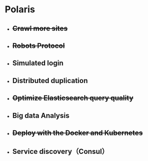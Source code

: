 # Polaris 

- ## ~~Crawl more sites~~

- ## ~~Robots Protocol~~

- ## Simulated login

- ## Distributed duplication

- ## ~~Optimize Elasticsearch query quality~~

- ## Big data Analysis

- ## ~~Deploy with the Docker and Kubernetes~~

- ## Service discovery（Consul）